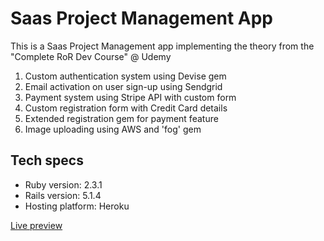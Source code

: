 Saas Project Management App
===========================

This is a Saas Project Management app implementing the theory from the "Complete RoR Dev Course" @ Udemy

1. Custom authentication system using Devise gem
2. Email activation on user sign-up using Sendgrid
3. Payment system using Stripe API with custom form
4. Custom registration form with Credit Card details
5. Extended registration gem for payment feature
6. Image uploading using AWS and 'fog' gem

Tech specs
----------

* Ruby version: 2.3.1
* Rails version: 5.1.4
* Hosting platform: Heroku

[Live preview](https://saas-app-martink.herokuapp.com/)
